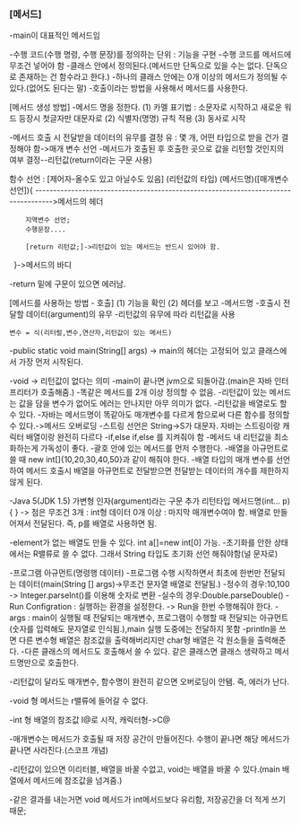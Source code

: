 ### [메서드]

-main이 대표적인 메서드임

-수행 코드(수행 명령, 수행 문장)를 정의하는 단위 : 기능을 구현 -수행 코드를 메서드에 무조건 넣어야 함 -클래스 안에서 정의된다.(메서드만 단독으로 있을 수는 없다. 단독으로 존재하는 건 함수라고 한다.) -하나의 클래스 안에는 0개 이상의 메서드가 정의될 수 있다.(없어도 된다는 말) -호출이라는 방법을 사용해서 메서드를 사용한다.

[메서드 생성 방법] -메서드 명을 정한다. (1) 카멜 표기법 : 소문자로 시작하고 새로운 워드 등장시 첫글자만 대문자로 (2) 식별자(명명) 규칙 적용 (3) 동사로 시작

-메서드 호출 시 전달받을 데이터의 유무를 결정 유 : 몇 개, 어떤 타입으로 받을 건가 결정해야 함-\>매개 변수 선언 -메서드가 호출된 후 호출한 곳으로 값을 리턴할 것인지의 여부 결정--리턴값(return이라는 구문 사용)

함수 선언 : [제어자-올수도 있고 아닐수도 있음] (리턴값의 타입) (메서드명)([매개변수 선언]){ -----------------------------------------------------------------------------------\>메서드의 헤더

        지역변수 선언;
        수행문장....

        [return 리턴값;]->리턴값이 있는 메서드는 반드시 있어야 함.

​
​ }-\>메서드의 바디

-return 밑에 구문이 있으면 에러남.

[메서드를 사용하는 방법 - 호출] (1) 기능을 확인 (2) 헤더를 보고 -메서드명 -호출시 전달할 데이터(argument)의 유무 -리턴값의 유무에 따라 리턴값을 사용

    변수 = 식(리터럴,변수,연산자,리턴값이 있는 메서드)

-public static void main(String[] args) -\> main의 헤더는 고정되어 있고 클래스에서 가장 먼저 시작된다.

-void -\> 리턴값이 없다는 의미 -main이 끝나면 jvm으로 되돌아감.(main은 자바 인터프리터가 호출해줌.) -똑같은 메서드를 2개 이상 정의할 수 없음. -리턴값이 있는 메서드는 값을 담을 변수가 없어도 에러는 안나지만 아무 의미가 없다. -리턴값을 배열로도 할 수 있다. -자바는 메서드명이 똑같아도 매개변수를 다르게 함으로써 다른 함수를 정의할 수 있다.-\>메서드 오버로딩 -스트링 선언은 String-\>S가 대문자. 자바는 스트링이랑 캐릭터 배열이랑 완전히 다르다 -if,else if,else 를 지켜줘야 함 -메서드 내 리턴값을 최소화하는게 가독성이 좋다. -괄호 안에 있는 메서드를 먼저 수행한다. -배열을 아규먼트로 쓸 때 new int[]{10,20,30,40,50}과 같이 해줘야 한다. -배열 타입의 매개 변수를 선언하여 메서드 호출시 배열을 아규먼트로 전달받으면 전달받는 데이터의 개수를 제한하지 않게 된다.

-Java 5(JDK 1.5) 가변형 인자(argument)라는 구문 추가 리턴타입 메서드명(int... p){ } -\> 점은 무조건 3개 : int형 데이터 0개 이상 : 마지막 매개변수여야 함. 배열로 만들어져서 전달된다. 즉, p를 배열로 사용하면 됨.

-element가 없는 배열도 만들 수 있다. int a[]=new int[0] 가능. -초기화를 안한 상태에서는 R밸류로 쓸 수 없다. 그래서 String 타입도 초기화 선언 해줘야함(널 문자로)

-프로그램 아규먼트(명령행 데이터) -프로그램 수행 시작하면서 최초에 한번만 전달되는 데이터(main(String [] args)-\>무조건 문자열 배열로 전달됨.) -정수의 경우:10,100 -\> Integer.parseInt()를 이용해 숫자로 변환 -실수의 경우:Double.parseDouble() -Run Configration : 실행하는 환경을 설정한다. -\> Run을 한번 수행해줘야 한다. -args : main이 실행될 때 전달되는 매개변수, 프로그램이 수행할 때 전달되는 아규먼트(숫자를 입력해도 문자열로 인식됨.),main 실행 도중에는 전달하지 못함 -println을 쓰면 다른 변수형 배열은 참조값을 출력해버리지만 char형 배열은 각 원소들을 출력해준다. -다른 클래스의 메서드도 호출해서 쓸 수 있다. 같은 클래스면 클래스 생략하고 메서드명만으로 호출한다.

-리턴값이 달라도 매개변수, 함수명이 완전히 같으면 오버로딩이 안됌. 즉, 에러가 난다.

-void 형 메서드는 r밸류에 들어갈 수 없다.

-int 형 배열의 참조값 I@로 시작, 캐릭터형-\>C@

-매개변수는 메서드가 호출될 때 저장 공간이 만들어진다. 수행이 끝나면 해당 메서드가 끝나면 사라진다.(스코프 개념)

-리턴값이 있으면 이리터블, 배열을 바꿀 수없고, void는 배열을 바꿀 수 있다.(main 배열에서 메서드에 참조값을 넘겨줌.)

-같은 결과를 내는거면 void 메서드가 int메서드보다 유리함, 저장공간을 더 적게 쓰기때문;
